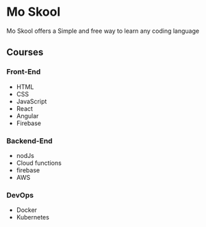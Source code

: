 # Mo Skool

Mo Skool offers a Simple and free way to learn any coding language

## Courses

### Front-End
- HTML
- CSS
- JavaScript
- React
- Angular
- Firebase

### Backend-End
- nodJs
- Cloud functions
- firebase
- AWS

### DevOps
- Docker
- Kubernetes


